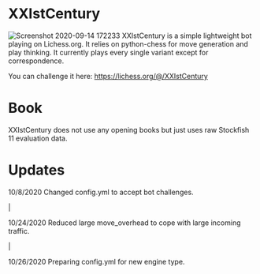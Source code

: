 # XXIstCentury
![Screenshot 2020-09-14 172233](https://user-images.githubusercontent.com/54376446/93139990-b2efef80-f6af-11ea-878a-479da788aa38.jpg)
XXIstCentury is a simple lightweight bot playing on Lichess.org. It relies on python-chess for move generation and play thinking. It currently plays every single variant except for correspondence. 

You can challenge it here: https://lichess.org/@/XXIstCentury

# Book
XXIstCentury does not use any opening books but just uses raw Stockfish 11 evaluation data.

# Updates
10/8/2020  Changed config.yml to accept bot challenges. 

|

10/24/2020 Reduced large move_overhead to cope with large incoming traffic. 

|

10/26/2020 Preparing config.yml for new engine type.

